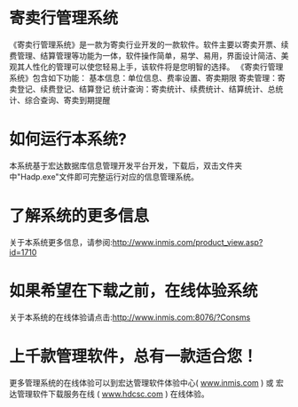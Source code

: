 # 寄卖行管理系统

《寄卖行管理系统》是一款为寄卖行业开发的一款软件。软件主要以寄卖开票、续费管理、结算管理等功能为一体，软件操作简单，易学、易用，界面设计简洁、美观其人性化的管理可以使您轻易上手，该软件将是您明智的选择。 《寄卖行管理系统》包含如下功能： 基本信息：单位信息、费率设置、寄卖期限 寄卖管理：寄卖登记、续费登记、结算登记 统计查询：寄卖统计、续费统计、结算统计、总统计、综合查询、寄卖到期提醒 

# 如何运行本系统?

本系统基于宏达数据库信息管理开发平台开发，下载后，双击文件夹中"Hadp.exe"文件即可完整运行对应的信息管理系统。

# 了解系统的更多信息

关于本系统更多信息，请参阅:http://www.inmis.com/product_view.asp?id=1710

# 如果希望在下载之前，在线体验系统

关于本系统的在线体验请点击:http://www.inmis.com:8076/?Consms

# 上千款管理软件，总有一款适合您！

更多管理系统的在线体验可以到宏达管理软件体验中心( www.inmis.com ) 或 宏达管理软件下载服务在线 ( www.hdcsc.com ) 在线体验。

